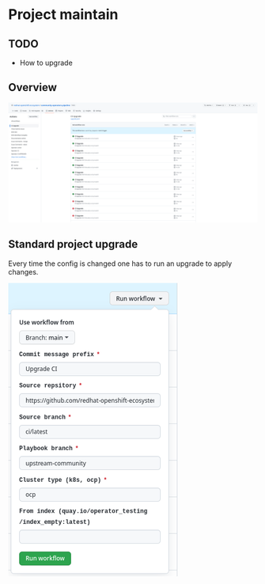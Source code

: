 # Project maintain

## TODO
- How to upgrade

## Overview
![PR](../images/project-upgrade-action.png)

## Standard project upgrade
Every time the config is changed one has to run an upgrade to apply changes.

![PR](../images/project-upgrade-std.png)
